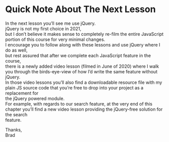 # Quick Note About The Next Lesson
In the next lesson you’ll see me use jQuery. <br>
jQuery is not my first choice in 2021, <br>
but I don’t believe it makes sense to completely re-film the entire JavaScript portion of this course for very minimal changes. <br>
I encourage you to follow along with these lessons and use jQuery where I do as well, <br>
but rest assured that after we complete each JavaScript feature in the course, <br>
there is a newly added video lesson (filmed in June of 2020) where I walk you through the birds-eye-view of how I’d write the same feature without jQuery. <br>
In those video lessons you’ll also find a downloadable resource file with my plain JS source code that you’re free to drop into your project as a replacement for<br>
the jQuery powered module.<br>
For example, with regards to our search feature, at the very end of this chapter you’ll find a new video lesson providing the jQuery-free solution for the search <br>
feature.<br>

Thanks,<br>
Brad<br>
